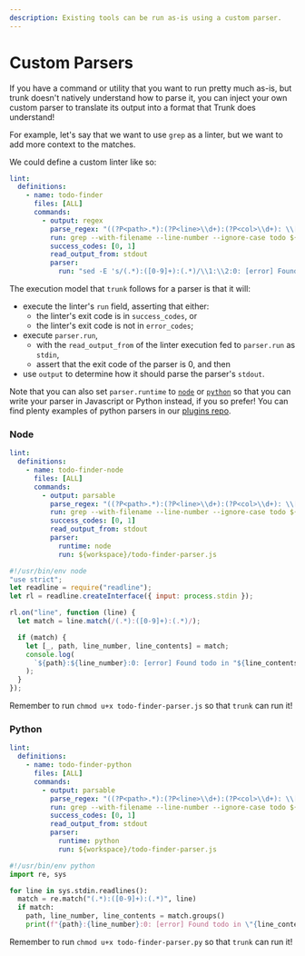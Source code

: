 ```yaml
---
description: Existing tools can be run as-is using a custom parser.
---
```


# Custom Parsers

If you have a command or utility that you want to run pretty much as-is, but trunk doesn't natively understand how to parse it, you can inject your own custom parser to translate its output into a format that Trunk does understand!

For example, let's say that we want to use `grep` as a linter, but we want to add more context to the matches.

We could define a custom linter like so:

```yaml
lint:
  definitions:
    - name: todo-finder
      files: [ALL]
      commands:
        - output: regex
          parse_regex: "((?P<path>.*):(?P<line>\\d+):(?P<col>\\d+): \\[(?P<severity>.*)\\] (?P<message>.*) \\((?P<code>.*)\\))" # matches the parser run output
          run: grep --with-filename --line-number --ignore-case todo ${target}
          success_codes: [0, 1]
          read_output_from: stdout
          parser:
            run: "sed -E 's/(.*):([0-9]+):(.*)/\\1:\\2:0: [error] Found todo in \"\\3\" (found-todo)/'"
```

The execution model that `trunk` follows for a parser is that it will:

- execute the linter's `run` field, asserting that either:
  - the linter's exit code is in `success_codes`, or
  - the linter's exit code is not in `error_codes`;
- execute `parser.run`,
  - with the `read_output_from` of the linter execution fed to `parser.run` as `stdin`,
  - assert that the exit code of the parser is 0, and then
- use `output` to determine how it should parse the parser's `stdout`.

Note that you can also set `parser.runtime` to [`node`](custom-parsers.md#node) or [`python`](custom-parsers.md#python) so that you can write your parser in Javascript or Python instead, if you so prefer! You can find plenty examples of python parsers in our [plugins repo](https://github.com/trunk-io/plugins).

### Node

```yaml
lint:
  definitions:
    - name: todo-finder-node
      files: [ALL]
      commands:
        - output: parsable
          parse_regex: "((?P<path>.*):(?P<line>\\d+):(?P<col>\\d+): \\[(?P<severity>.*)\\] (?P<message>.*) \\((?P<code>.*)\\))" # matches the parser run output
          run: grep --with-filename --line-number --ignore-case todo ${target}
          success_codes: [0, 1]
          read_output_from: stdout
          parser:
            runtime: node
            run: ${workspace}/todo-finder-parser.js
```

```javascript
#!/usr/bin/env node
"use strict";
let readline = require("readline");
let rl = readline.createInterface({ input: process.stdin });

rl.on("line", function (line) {
  let match = line.match(/(.*):([0-9]+):(.*)/);

  if (match) {
    let [_, path, line_number, line_contents] = match;
    console.log(
      `${path}:${line_number}:0: [error] Found todo in "${line_contents}" (found-todo)`,
    );
  }
});
```

Remember to run `chmod u+x todo-finder-parser.js` so that `trunk` can run it!

### Python

```yaml
lint:
  definitions:
    - name: todo-finder-python
      files: [ALL]
      commands:
        - output: parsable
          parse_regex: "((?P<path>.*):(?P<line>\\d+):(?P<col>\\d+): \\[(?P<severity>.*)\\] (?P<message>.*) \\((?P<code>.*)\\))" # matches the parser run output
          run: grep --with-filename --line-number --ignore-case todo ${target}
          success_codes: [0, 1]
          read_output_from: stdout
          parser:
            runtime: python
            run: ${workspace}/todo-finder-parser.js
```

```python
#!/usr/bin/env python
import re, sys

for line in sys.stdin.readlines():
  match = re.match("(.*):([0-9]+):(.*)", line)
  if match:
    path, line_number, line_contents = match.groups()
    print(f"{path}:{line_number}:0: [error] Found todo in \"{line_contents}\" (found-todo)")

```

Remember to run `chmod u+x todo-finder-parser.py` so that `trunk` can run it!
